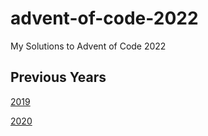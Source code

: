 # advent-of-code-2022
My Solutions to Advent of Code 2022

## Previous Years
[2019](https://github.com/Ti1mmy/advent-of-code-solutions/tree/main/AoC%20'19)

[2020](https://github.com/Ti1mmy/advent-of-code-solutions/tree/main/AoC%20'20)
